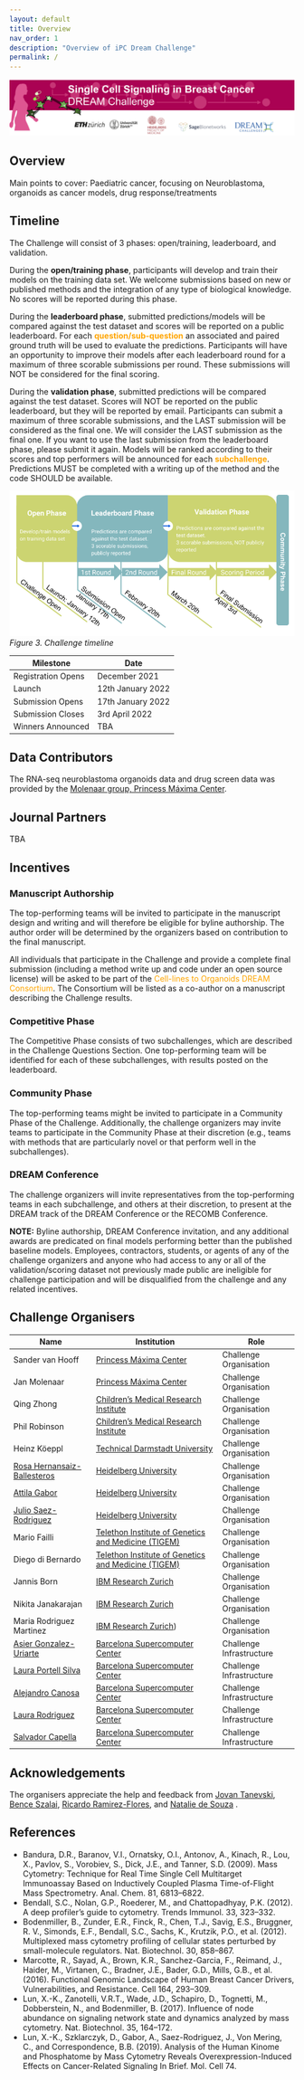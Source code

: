 ```yaml
---
layout: default
title: Overview
nav_order: 1
description: "Overview of iPC Dream Challenge"
permalink: /
---
```


![Banner](assets/images/overview/banner_draft.png)

## Overview
Main points to cover: Paediatric cancer, focusing on Neuroblastoma, organoids as cancer models, drug response/treatments

## Timeline
The Challenge will consist of 3 phases: open/training, leaderboard, and validation.

During the **open/training phase**, participants will develop and train their models on the training data set. We welcome submissions based on new or published methods and the integration of any type of biological knowledge. No scores will be reported during this phase.

During the **leaderboard phase**, submitted predictions/models will be compared against the test dataset and scores will be reported on a public leaderboard. For each <span style="color:orange;font-weight:bold">question/sub-question</span> an associated and paired ground truth will be used to evaluate the predictions. Participants will have an opportunity to improve their models after each leaderboard round for a maximum of three scorable submissions per round.
These submissions will NOT be considered for the final scoring.

During the **validation phase**, submitted predictions will be compared against the test dataset. Scores will NOT be reported on the public leaderboard, but they will be reported by email. Participants can submit a maximum of three scorable submissions, and the LAST submission will be considered as the final one. We will consider the LAST submission as the final one. If you want to use the last submission from the leaderboard phase, please submit it again. Models will be ranked according to their scores and top performers will be announced for each <span style="color:orange;font-weight:bold">subchallenge</span>. Predictions MUST be completed with a writing up of the method and the code SHOULD be available.

![Figure3. Challenge timeline](assets/images/overview/time_line_updated.png)
_Figure 3. Challenge timeline_

| Milestone | Date |
| --------- | ---- |
| Registration Opens | December 2021 |
| Launch | 12th January 2022 |
| Submission Opens | 17th January 2022 |
| Submission Closes | 3rd April 2022 |
| Winners Announced | TBA |

## Data Contributors
The RNA-seq neuroblastoma organoids data and drug screen data was provided by the [Molenaar group, Princess Máxima Center](https://research.prinsesmaximacentrum.nl/en/research-groups/molenaar-group).

## Journal Partners
TBA

## Incentives
### Manuscript Authorship
The top-performing teams will be invited to participate in the manuscript design and writing and will therefore be eligible for byline authorship. The author order will be determined by the organizers based on contribution to the final manuscript.

All individuals that participate in the Challenge and provide a complete final submission (including a method write up and code under an open source license) will be asked to be part of the <span style="color:orange">Cell-lines to Organoids DREAM Consortium</span>. The Consortium will be listed as a co-author on a manuscript describing the Challenge results.

### Competitive Phase
The Competitive Phase consists of two subchallenges, which are described in the Challenge Questions Section. One top-performing team will be identified for each of these subchallenges, with results posted on the leaderboard.

### Community Phase
The top-performing teams might be invited to participate in a Community Phase of the Challenge. Additionally, the challenge organizers may invite teams to participate in the Community Phase at their discretion (e.g., teams with methods that are particularly novel or that perform well in the subchallenges).

### DREAM Conference
The challenge organizers will invite representatives from the top-performing teams in each subchallenge, and others at their discretion, to present at the DREAM track of the DREAM Conference or the RECOMB Conference.

**NOTE:** Byline authorship, DREAM Conference invitation, and any additional awards are predicated on final models performing better than the published baseline models. Employees, contractors, students, or agents of any of the challenge organizers and anyone who had access to any or all of the validation/scoring dataset not previously made public are ineligible for challenge participation and will be disqualified from the challenge and any related incentives.

## Challenge Organisers

| Name | Institution | Role |
|------|-------------|------|
| Sander van Hooff | [Princess Máxima Center](https://www.prinsesmaximacentrum.nl/en) | Challenge Organisation |
| Jan Molenaar | [Princess Máxima Center](https://www.prinsesmaximacentrum.nl/en) | Challenge Organisation |
| Qing Zhong | [Children’s Medical Research Institute](https://www.cmrijeansforgenes.org.au/) | Challenge Organisation |
| Phil Robinson | [Children’s Medical Research Institute](https://www.cmrijeansforgenes.org.au/) | Challenge Organisation |
| Heinz Köeppl | [Technical Darmstadt University](https://www.etit.tu-darmstadt.de/) | Challenge Organisation |
| [Rosa Hernansaiz-Ballesteros](https://saezlab.org/person/rosa-hernansaiz-ballesteros/) | [Heidelberg University](https://www.uni-heidelberg.de/en) | Challenge Organisation |
| [Attila Gabor](http://saezlab.org/person/attila-gabor/) | [Heidelberg University](https://www.uni-heidelberg.de/en) | Challenge Organisation |
| [Julio Saez-Rodriguez](https://saezlab.org/person/julio-saez-rodriguez/) | [Heidelberg University](https://www.uni-heidelberg.de/en) | Challenge Organisation |
| Mario Failli | [Telethon Institute of Genetics and Medicine (TIGEM)](https://www.tigem.it/) | Challenge Organisation |
| Diego di Bernardo | [Telethon Institute of Genetics and Medicine (TIGEM)](https://www.tigem.it/) | Challenge Organisation |
| Jannis Born | [IBM Research Zurich](https://www.zurich.ibm.com/) | Challenge Organisation |
| Nikita Janakarajan | [IBM Research Zurich](https://www.zurich.ibm.com/) | Challenge Organisation |
| Maria Rodriguez Martinez | [IBM Research Zurich](https://www.zurich.ibm.com/)) | Challenge Organisation |
| [Asier Gonzalez-Uriarte](https://www.bsc.es/gonzalez-uriarte-asier) | [Barcelona Supercomputer Center](https://www.bsc.es/) | Challenge Infrastructure |
| [Laura Portell Silva](https://www.bsc.es/portell-silva-laura) | [Barcelona Supercomputer Center](https://www.bsc.es/) | Challenge Infrastructure |
| [Alejandro Canosa](https://www.bsc.es/canosa-alejandro) | [Barcelona Supercomputer Center](https://www.bsc.es/) | Challenge Infrastructure |
| [Laura Rodriguez](https://www.bsc.es/rodriguez-navas-laura) | [Barcelona Supercomputer Center](https://www.bsc.es/) | Challenge Infrastructure |
| [Salvador Capella](https://www.bsc.es/capella-gutierrez-salvador) | [Barcelona Supercomputer Center](https://www.bsc.es/) | Challenge Infrastructure |

## Acknowledgements
The organisers appreciate the help and feedback from [Jovan Tanevski](http://saezlab.org/person/jovan-tanevski/), [Bence Szalai](https://www.linkedin.com/in/bence-szalai-ba403878/?locale=de_DE), [Ricardo Ramirez-Flores](http://saezlab.org/person/ricardo-o-ramirez-flores/), and [Natalie de Souza](https://imsb.ethz.ch/research/picotti/PeoplePicotti/natalie-de-souza.html) .

## References

- Bandura, D.R., Baranov, V.I., Ornatsky, O.I., Antonov, A., Kinach, R., Lou, X., Pavlov, S., Vorobiev, S., Dick, J.E., and Tanner, S.D. (2009). Mass Cytometry: Technique for Real Time Single Cell Multitarget Immunoassay Based on Inductively Coupled Plasma Time-of-Flight Mass Spectrometry. Anal. Chem. 81, 6813–6822.
- Bendall, S.C., Nolan, G.P., Roederer, M., and Chattopadhyay, P.K. (2012). A deep profiler’s guide to cytometry. Trends Immunol. 33, 323–332.
- Bodenmiller, B., Zunder, E.R., Finck, R., Chen, T.J., Savig, E.S., Bruggner, R. V., Simonds, E.F., Bendall, S.C., Sachs, K., Krutzik, P.O., et al. (2012). Multiplexed mass cytometry profiling of cellular states perturbed by small-molecule regulators. Nat. Biotechnol. 30, 858–867.
- Marcotte, R., Sayad, A., Brown, K.R., Sanchez-Garcia, F., Reimand, J., Haider, M., Virtanen, C., Bradner, J.E., Bader, G.D., Mills, G.B., et al. (2016). Functional Genomic Landscape of Human Breast Cancer Drivers, Vulnerabilities, and Resistance. Cell 164, 293–309.
- Lun, X.-K., Zanotelli, V.R.T., Wade, J.D., Schapiro, D., Tognetti, M., Dobberstein, N., and Bodenmiller, B. (2017). Influence of node abundance on signaling network state and dynamics analyzed by mass cytometry. Nat. Biotechnol. 35, 164–172.
- Lun, X.-K., Szklarczyk, D., Gabor, A., Saez-Rodriguez, J., Von Mering, C., and Correspondence, B.B. (2019). Analysis of the Human Kinome and Phosphatome by Mass Cytometry Reveals Overexpression-Induced Effects on Cancer-Related Signaling In Brief. Mol. Cell 74.
